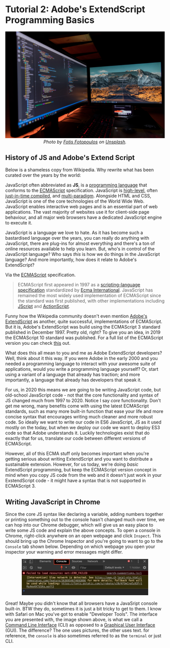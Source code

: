 # Tutorial 2: Adobe's ExtendScript Programming Basics
<p align="center">
  <img src='./assets/cover-image.jpg'>
  <cite>Photo by <a href='https://unsplash.com/@ffstop?utm_source=unsplash&utm_medium=referral&utm_content=creditCopyText'>Fotis Fotopoulos</a> on <a href='https://unsplash.com/'>Unsplash</a>.</cite>
</p>

## History of JS and Adobe's Extend Script

Below is a shameless copy from Wikipedia. Why rewrite what has been curated over the years by the world: 

JavaScript often abbreviated as <b>JS</b>, is a <a href="https://en.wikipedia.org/wiki/Programming_language" title="Programming language">programming language</a> that conforms to the <a href="https://en.wikipedia.org/wiki/ECMAScript" title="ECMAScript">ECMAScript</a> specification. JavaScript is <a href="https://en.wikipedia.org/wiki/High-level_programming_language" title="High-level programming language">high-level</a>, often <a href="https://en.wikipedia.org/wiki/Just-in-time_compilation" title="Just-in-time compilation">just-in-time compiled</a>,
and <a href="https://en.wikipedia.org/wiki/Programming_paradigm" title="Programming paradigm">multi-paradigm</a>. 
Alongside HTML and CSS, JavaScript is one of the core technologies of the World Wide Web. JavaScript enables interactive web pages and is an essential part of web applications. The vast majority of websites use it for client-side page behaviour, and all major web browsers have a dedicated JavaScript engine to execute it.

JavaScript is a language we love to hate. As it has become such a bastardised language over the years, you can really do anything with JavaScript, there are plug-ins for almost everything and there's a ton of online resources available to help you learn. But, who's in control of the JavaScript language? Who says *this* is how we do things in the JavaScript language? And more importantly, how does it relate to Adobe's ExtendScript? 

Via the <a href="https://en.wikipedia.org/wiki/ECMAScript" title="ECMAScript">ECMAScript</a> specification. 

> ECMAScript first appeared in 1997 as a <a href="/https://en.wikipedia.org/wiki/Scripting-language" class="mw-redirect" title="Scripting-language">scripting-language</a> <a href="/https://en.wikipedia.org/wiki/Specification_(technical_standard)" title="Specification (technical standard)">specification</a> standardized by <a href="/https://en.wikipedia.org/wiki/Ecma_International" title="Ecma International">Ecma International</a>. JavaScript has remained the most widely used implementation of ECMAScript since the standard was first published, with other implementations including <a href="/https://en.wikipedia.org/wiki/JScript" title="JScript">JScript</a> and <a href="/https://en.wikipedia.org/wiki/ActionScript" title="ActionScript">ActionScript</a>.

Funny how the Wikipedia community doesn't even mention <a href='https://en.wikipedia.org/wiki/ExtendScript'>Adobe's ExtendScript</a> as another, quite successful, implementations of ECMAScript. But it is, Adobe's ExtendScript was build using the ECMAScript 3 standard published in December 1997. Pretty old, right? To give you an idea, in 2019 the ECMAScript 10 standard was published. For a full list of the ECMAScript version you can check <a href='https://en.wikipedia.org/wiki/ECMAScript#Versions'>this</a> out. 

What does this all mean to you and me as Adobe ExtendScript developers? Well, think about it this way. If you were Adobe in the early 2000 and you needed a programming language to interact with your awesome suite of applications, would you write a programming language yourself? Or, start using a variant of a language that already has traction; and more importantly, a language that already has developers that speak it. 

For us, in 2020 this means we are going to be writing JavaScript code, but old-school JavaScript code - not that the core functionality and syntax of JS changed much from 1997 to 2020. Notice I say *core* functionality. Don't get me wrong, many benefits come with using the latest ECMAScript standards, such as many more built-in function that ease your life and more concise syntax that encourages writing much cleaner and more robust code. So ideally we want to write our code in ES6 JavaScript, JS as it used mostly on the today, but when we deploy our code we want to deploy ES3 code so that Adobe understands it. Luckily technologies exist that do exactly that for us, translate our code between different versions of ECMAScript. 

However, all of this ECMA stuff only becomes important when you're getting serious about writing ExtendScript and you want to distribute a sustainable extension. However, for us today, we're doing *basic* ExtendScript programming, but keep the ECMAScript version concept in mind when you copy JS code from the web and it doesn't just work in your ExstendScript code - it might have a syntax that is not supported in ECMAScript 3. 

## Writing JavaScript in Chrome

Since the core JS syntax like declaring a variable, adding numbers together or printing something out to the console hasn't changed much over time, we can hop into our Chrome debugger, which will give us an easy place to write some JS code and explain the above concepts. To open a console in Chrome, right-click anywhere on an open webpage and click `Inspect`. This should bring up the Chrome Inspector and you're going to want to go to the `Console` tab shown below. Depending on which webpage you open your inspector your warning and error messages might differ. 


<p align="center">
  <img src='./assets/chrome-inspector.jpg' width='400px'>
</p>


Great! Maybe you didn't know that all browsers have a JavaSript console built-in. BTW they do, sometimes it is just a bit tricky to get to them. I know with Safari on Mac you've got to enable "Developer Tools". The interface you are presented with, the image shown above, is what we call a <a href='https://en.wikipedia.org/wiki/Command-line_interface'>Command Line Interface</a> (CLI) as opposed to a <a href='https://en.wikipedia.org/wiki/Graphical_user_interface'>Graphical User Interface</a> (GUI). The difference? The one uses pictures, the other uses text. for reference, the `console` is also sometimes referred to as the `terminal` or just CLI. 
